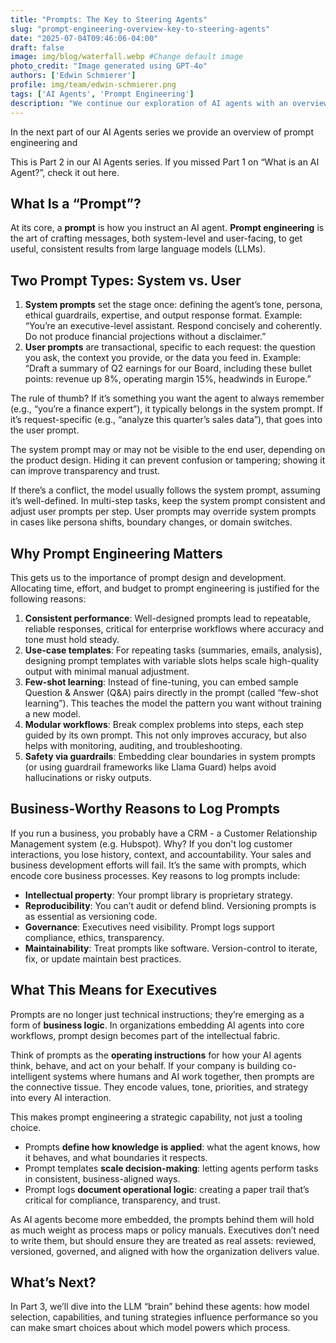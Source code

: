 ```yaml
---
title: "Prompts: The Key to Steering Agents"
slug: "prompt-engineering-overview-key-to-steering-agents"
date: "2025-07-04T09:46:06-04:00"
draft: false
image: img/blog/waterfall.webp #Change default image
photo_credit: "Image generated using GPT-4o"
authors: ['Edwin Schmierer']
profile: img/team/edwin-schmierer.png
tags: ['AI Agents', 'Prompt Engineering']
description: "We continue our exploration of AI agents with an overview of prompt engineering."
---
```


In the next part of our AI Agents series we provide an overview of prompt engineering and 

<!--more-->

This is Part 2 in our AI Agents series. If you missed Part 1 on “What is an AI Agent?”, check it out here.

## What Is a “Prompt”?
At its core, a **prompt** is how you instruct an AI agent. **Prompt engineering** is the art of crafting messages, both system-level and user-facing, to get useful, consistent results from large language models (LLMs).

## Two Prompt Types: System vs. User
1. **System prompts** set the stage once: defining the agent’s tone, persona, ethical guardrails, expertise, and output response format. Example: “You’re an executive-level assistant. Respond concisely and coherently. Do not produce financial projections without a disclaimer.”
2. **User prompts** are transactional, specific to each request: the question you ask, the context you provide, or the data you feed in. Example: “Draft a summary of Q2 earnings for our Board, including these bullet points: revenue up 8%, operating margin 15%, headwinds in Europe.”

The rule of thumb? If it’s something you want the agent to always remember (e.g., “you’re a finance expert”), it typically belongs in the system prompt. If it’s request-specific (e.g., “analyze this quarter’s sales data”), that goes into the user prompt.

The system prompt may or may not be visible to the end user, depending on the product design. Hiding it can prevent confusion or tampering; showing it can improve transparency and trust.

If there’s a conflict, the model usually follows the system prompt, assuming it’s well-defined. In multi-step tasks, keep the system prompt consistent and adjust user prompts per step. User prompts may override system prompts in cases like persona shifts, boundary changes, or domain switches.

## Why Prompt Engineering Matters
This gets us to the importance of prompt design and development. Allocating time, effort, and budget to prompt engineering is justified for the following reasons: 
1. **Consistent performance**: Well-designed prompts lead to repeatable, reliable responses, critical for enterprise workflows where accuracy and tone must hold steady.
2. **Use-case templates**: For repeating tasks (summaries, emails, analysis), designing prompt templates with variable slots helps scale high-quality output with minimal manual adjustment.
3. **Few-shot learning**:  Instead of fine-tuning, you can embed sample Question & Answer (Q&A) pairs directly in the prompt (called “few-shot learning”). This teaches the model the pattern you want without training a new model.
4. **Modular workflows**: Break complex problems into steps, each step guided by its own prompt. This not only improves accuracy, but also helps with monitoring, auditing, and troubleshooting.
5. **Safety via guardrails**: Embedding clear boundaries in system prompts (or using guardrail frameworks like Llama Guard) helps avoid hallucinations or risky outputs.

## Business-Worthy Reasons to Log Prompts
If you run a business, you probably have a CRM - a Customer Relationship Management system (e.g. Hubspot). Why? If you don't log customer interactions, you lose history, context, and accountability. Your sales and business development efforts will fail. It’s the same with prompts, which encode core business processes. Key reasons to log prompts include:
- **Intellectual property**: Your prompt library is proprietary strategy.
- **Reproducibility**: You can’t audit or defend blind. Versioning prompts is as essential as versioning code.
- **Governance**: Executives need visibility. Prompt logs support compliance, ethics, transparency.
- **Maintainability**: Treat prompts like software. Version-control to iterate, fix, or update maintain best practices.

## What This Means for Executives
Prompts are no longer just technical instructions; they’re emerging as a form of **business logic**. In organizations embedding AI agents into core workflows, prompt design becomes part of the intellectual fabric.

Think of prompts as the **operating instructions** for how your AI agents think, behave, and act on your behalf. If your company is building co-intelligent systems where humans and AI work together, then prompts are the connective tissue. They encode values, tone, priorities, and strategy into every AI interaction.

This makes prompt engineering a strategic capability, not just a tooling choice.

- Prompts **define how knowledge is applied**: what the agent knows, how it behaves, and what boundaries it respects.
- Prompt templates **scale decision-making**: letting agents perform tasks in consistent, business-aligned ways.
- Prompt logs **document operational logic**: creating a paper trail that’s critical for compliance, transparency, and trust.

As AI agents become more embedded, the prompts behind them will hold as much weight as process maps or policy manuals. Executives don’t need to write them, but should ensure they are treated as real assets: reviewed, versioned, governed, and aligned with how the organization delivers value.

## What’s Next?
In Part 3, we’ll dive into the LLM “brain” behind these agents: how model selection, capabilities, and tuning strategies influence performance so you can make smart choices about which model powers which process.
